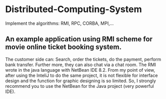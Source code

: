 # Distributed-Computing-System
Implement the algorithms: RMI, RPC, CORBA, MPI,...
## An example application using RMI scheme for movie online ticket booking system.
The customer side can: Search, order the tickets, do the payment, perform bank transfer. Further more, they can also chat via a chat room. The RMI wrote in the java language with NetBean IDE 8.2. From my point of view, after using the InteliJ to do the same project, it is not flexible for interface design and the function for graphic designing is so limited. So, I strongly recommend you to use the NetBean for the Java project (very powerful IDE).
